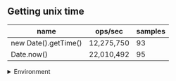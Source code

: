 ## Getting unix time

|name|ops/sec|samples|
|-|-|-|
|new Date().getTime()|12,275,750|93|
|Date.now()|22,010,492|95|


<details>
<summary>Environment</summary>

* __Machine:__ linux x64 | 4 vCPUs | 15.2GB Mem
* __Run:__ Sat May 04 2024 02:06:53 GMT+0000 (Coordinated Universal Time)
</details>

<!--
{"environment":{"platform":"linux","arch":"x64","cpus":4,"totalMemory":15.245216369628906},"benchmarks":[{"name":"new Date().getTime()","opsSec":12275750.41978907,"samples":6},{"name":"Date.now()","opsSec":22010491.92258819,"samples":5}]}-->

